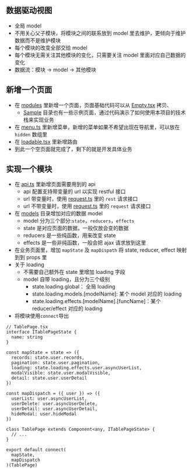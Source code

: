 ## 数据驱动视图

- 全局 model
- 不用关心父子模块，将模块之间的联系放到 model 里去维护，更倾向于维护数据而不是维护模块
- 每个模块的改变全部交给 model
- 每个模块无需关注其他模块的变化，只需要关注 model 里面对应自己数据的变化
- 数据流：模块 -> model -> 其他模块

## 新增一个页面

- 在 [modules](../src/modules) 里新增一个页面，页面基础代码可以从 [Empty.tsx](../src/modules/Sample/Empty.tsx) 拷贝、
  - [Sample](../src/modules/Sample) 目录也有一些示例页面，通过代码演示了如何使用本项目的技术栈来实现业务
- 在 [menu.ts](../src/routes/menu.ts) 里新增菜单，新增的菜单如果不希望出现在导航里，可以放在 `hidden` 数组里
- 在 [loadable.tsx](../src/routes/loadable.tsx) 里新增路由
- 到此一个空页面就完成了，剩下的就是开发具体业务

## 实现一个模块

- 在 [api.ts](../src/config/api.ts) 里新增页面需要用到的 api
  - api 配置支持带变量的 url 以实现 restful 接口
  - url 带变量时，使用 [request.ts](../src/common/request.ts) 里的 `rest` 请求接口
  - url 不带变量时，使用 [request.ts](../src/common/request.ts) 里的 `request` 请求接口
- 在 [models](../src/models) 目录增加对应的数据 model
  - model 分为三个部分:`state`，`reducers`，`effects`
  - state 是对应页面的数据，一般仅放会变的数据
  - reducers 是一些纯函数，用来改变 state
  - effects 是一些非纯函数，一般会把 ajax 请求放到这里
- 在业务页面里，增加 `mapState` 及 `mapDispath` 将 state, reducer, effect 映射到到 props 里
- 关于 loading
  - 不需要自己额外在 state 里增加 loading 字段
  - model 自带 loading，且分为三个级别
    - state.loading.global： 全局 loading
    - state.loading.models.[modelName]: 某个 model 对应的 loading
    - state.loading.effects.[modelName].[funcName]：某个 reducer/effect 对应的 loading
- 将模块使用`connect`导出

```
// TablePage.tsx
interface ITablePageState {
  name: string
}

const mapState = state => ({
  records: state.user.records,
  pagination: state.user.pagination,
  loading: state.loading.effects.user.asyncUserList,
  modalVisible: state.user.modalVisible,
  detail: state.user.userDetail
})

const mapDispatch = ({ user }) => ({
  userList: user.asyncUserList,
  userDelete: user.asyncUserDelete,
  userDetail: user.asyncUserDetail,
  hideModal: user.hideModal
})

class TablePage extends Component<any, ITablePageState> {
  // ...
}

export default connect(
  mapState,
  mapDispatch
)(TablePage)
```
